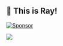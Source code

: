 ## 👋 This is Ray!

[![Sponsor](https://img.shields.io/badge/sponsor-30363D?style=for-the-badge&logo=GitHub-Sponsors&logoColor=#EA4AAA)](https://afdian.net/@so1ve)

![](./timg.gif)
